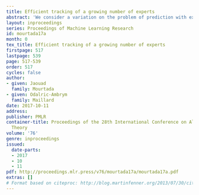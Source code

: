 ```yaml
---
title: Efficient tracking of a growing number of experts
abstract: 'We consider a variation on the problem of prediction with expert advice, where new forecasters that were unknown until then may appear at each round. As often in prediction with expert advice, designing an algorithm that achieves near-optimal regret guarantees is straightforward, using aggregation of experts. However, when the comparison class is sufficiently rich, for instance when the best expert and the set of experts itself changes over time, such strategies naively require to maintain a prohibitive number of weights (typically exponential with the time horizon). By contrast, designing strategies that both achieve a near-optimal regret and maintain a reasonable number of weights is highly non-trivial. We consider three increasingly challenging objectives (simple regret, shifting regret and sparse shifting regret) that extend existing notions defined for a fixed expert ensemble; in each case, we design strategies that achieve tight regret bounds, adaptive to the parameters of the comparison class, while being computationally inexpensive. Moreover, our algorithms are anytime, agnostic to the number of incoming experts and completely parameter-free. Such remarkable results are made possible thanks to two simple but highly effective recipes: first the "abstention trick" that comes from the <i>specialist</i> framework and enables to handle the least challenging notions of regret, but is limited when addressing more sophisticated objectives. Second, the "muting trick" that we introduce to give more flexibility. We show how to combine these two tricks in order to handle the most challenging class of comparison strategies.'
layout: inproceedings
series: Proceedings of Machine Learning Research
id: mourtada17a
month: 0
tex_title: Efficient tracking of a growing number of experts
firstpage: 517
lastpage: 539
page: 517-539
order: 517
cycles: false
author:
- given: Jaouad
  family: Mourtada
- given: Odalric-Ambrym
  family: Maillard
date: 2017-10-11
address: 
publisher: PMLR
container-title: Proceedings of the 28th International Conference on Algorithmic Learning
  Theory
volume: '76'
genre: inproceedings
issued:
  date-parts:
  - 2017
  - 10
  - 11
pdf: http://proceedings.mlr.press/v76/mourtada17a/mourtada17a.pdf
extras: []
# Format based on citeproc: http://blog.martinfenner.org/2013/07/30/citeproc-yaml-for-bibliographies/
---
```

